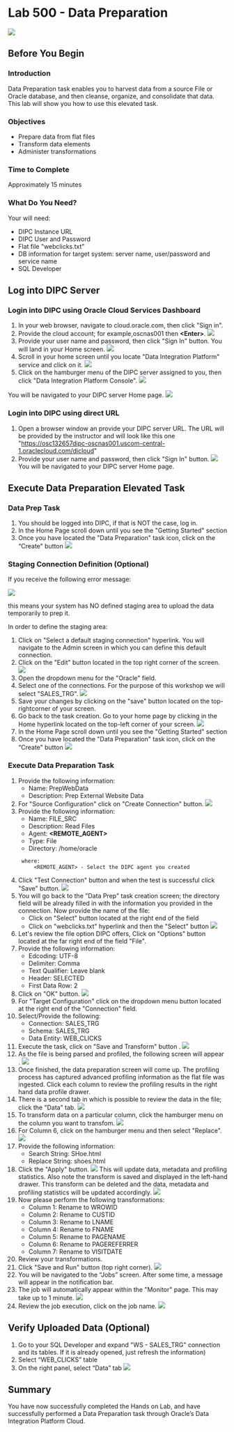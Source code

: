 # Lab 500 - Data Preparation
![](images/500/image500_0.png)


## Before You Begin

### Introduction
Data Preparation task enables you to harvest data from a source File or Oracle database, and then cleanse, organize, and consolidate that data. This lab will show you how to use this elevated task. 

### Objectives
- Prepare data from flat files
- Transform data elements
- Administer transformations

### Time to Complete 
Approximately 15 minutes

### What Do You Need?
Your will need:
- DIPC Instance URL
- DIPC User and Password
- Flat file "webclicks.txt"
- DB information for target system: server name, user/password and service name
- SQL Developer


## Log into DIPC Server

### Login into DIPC using Oracle Cloud Services Dashboard

1. In your web browser, navigate to cloud.oracle.com, then click "Sign in".
2. Provide the cloud account; for example,oscnas001 then **\<Enter\>**.
![](images/Common/Login/imageCommL_01.png)
3. Provide your user name and password, then click "Sign In" button. You will land in your Home screen. ![](images/Common/Login/imageCommL_02.png)
4. Scroll in your home screen until you locate "Data Integration Platform" service and click on it.  ![](images/Common/Login/imageCommL_03.png)
5. Click on the hamburger menu of the DIPC server assigned to you, then click "Data Integration Platform Console". ![](images/Common/Login/imageCommL_04.png)

You will be navigated to your DIPC server Home page. ![](images/Common/Login/imageCommL_05.png)


### Login into DIPC using direct URL

1. Open a browser window an provide your DIPC server URL. The URL will be provided by the instructor and will look like this one "https://osc132657dipc-oscnas001.uscom-central-1.oraclecloud.com/dicloud"
2. Provide your user name and password, then click "Sign In" button. ![](images/Common/Login/imageCommL_02.png)
You will be navigated to your DIPC server Home page.


## Execute Data Preparation Elevated Task

### Data Prep Task
1. You should be logged into DIPC, if that is NOT the case, log in.
2. In the Home Page scroll down until you see the "Getting Started" section
3. Once you have located the "Data Preparation" task icon, click on the “Create" button 
![](images/500/Image500_1.png)

### Staging Connection Definition (Optional)
If you receive the following error message:

![](images/500/Image500_2.png)

this means your system has NO defined staging area  to upload the data temporarily to prep it. 

In order to define the staging area:

1. Click on "Select a default staging connection" hyperlink. You will navigate to the Admin screen in which you can define this default connection.
2. Click on the "Edit" button located in the top right corner of the screen.
![](images/500/Image500_3.png)
3. Open the dropdown menu for the "Oracle" field.
4. Select one of the connections. For the purpose of this workshop we will select "SALES_TRG".
![](images/500/Image500_4.png)
5. Save your changes by clicking on the "save" button located on the top-rightcorner of your screen.
6. Go back to the task creation. Go to your home page by clicking in the Home hyperlink located on the top-left corner of your screen.
![](images/500/Image500_5.png)
7. In the Home Page scroll down until you see the "Getting Started" section
3. Once you have located the "Data Preparation" task icon, click on the “Create" button 
![](images/500/Image500_1.png)


### Execute Data Preparation Task

1.	Provide the following information:
	- Name: PrepWebData 
	- Description:  Prep External Website Data
2. For "Source Configuration" click on "Create Connection" button.
![](images/500/image500_9.png)
3. Provide the following information:
	- Name: FILE_SRC
	- Description: Read Files
	- Agent: **\<REMOTE_AGENT\>**
	- Type: File
	- Directory: /home/oracle
   ```
    where:
        <REMOTE_AGENT> - Select the DIPC agent you created
 	```
4. Click "Test Connection" button and when the test is successful click "Save" button.
![](images/Common/Connections/imageCommC_03.png)
5. You will go back to the "Data Prep" task creation screen; the directory field will be already filled in with the information you provided in the connection. Now provide the name of the file:
	- Click on "Select" button located at the right end of the field
	- Click on "webclicks.txt" hyperlink and then the "Select" button 
	![](images/500/image500_11.png)
6.	Let's review the file option DIPC offers, Click on "Options" button located at the far right end of the field "File".
7. Provide the following information:
	- Edcoding: UTF-8
	- Delimiter: Comma
	- Text Qualifier: Leave blank
	- Header: SELECTED 
	- First Data Row: 2
8. Click on "OK" button.
![](images/500/image500_13.png)
9. For "Target Configuration" click on the dropdown menu button located at the right end of the "Connection" field.
10. Select/Provide the following:
	- Connection: SALES_TRG
	- Schema: SALES_TRG 
	- Data Entity: WEB_CLICKS 
11. Execute the task, click on "Save and Transform" button .
![](images/500/image500_14.png)
12.	As the file is being parsed and profiled, the following screen will appear . 
![](images/500/image500_15.png)
13. Once finished, the data preparation screen will come up. The profiling process has captured advanced profiling information as the flat file was ingested.  Click each column to review the profiling results in the right hand data profile drawer.
14. There is a second tab in which is possible to review the data in the file; click the "Data" tab.
![](images/500/image500_16.png)
15. To transform data on a particular column, click the hamburger menu on the column you want to transfom. 
![](images/500/image500_17.png)
16. For Column 6, click on the hamburger menu and then select "Replace".  
![](images/500/image500_18.png)
17. Provide the following information:
	- Search String: SHoe.html
	- Replace String: shoes.html
18. Click the "Apply" button.
![](images/500/image500_19.png)
This will update data, metadata and profiling statistics.  Also note the transform is saved and displayed in the left-hand drawer.  This transform can be deleted and the data, metadata and profiling statistics will be updated accordingly. 
![](images/500/image500_20.png)
19. Now please perform the following transformations:
	- Column 1: Rename to WROWID 
	- Column 2: Rename to CUSTID 
	- Column 3: Rename to LNAME 
	- Column 4: Rename to FNAME 
	- Column 5: Rename to PAGENAME 
	- Column 6: Rename to PAGEREFERRER 
	- Column 7: Rename to VISITDATE 
20. Review your transformations.
21. Click "Save and Run" button (top right corner).
![](images/500/image500_21.png)
22.	You will be navigated to the “Jobs” screen. After some time, a message will appear in the notification bar.
23.	The job will automatically appear within the "Monitor" page. This may take up to 1 minute.
![](images/500/image500_22.png)
24. Review the job execution, click on the job name.
![](images/500/image500_23.png)


## Verify Uploaded Data (Optional)

1.	Go to your SQL Developer and expand "WS - SALES_TRG" connection and its tables. If it is already opened, just refresh the information)
2.	Select “WEB_CLICKS” table
3.	On the right panel, select “Data” tab 
![](images/500/image500_24.png)
 

## Summary 
 You have now successfully completed the Hands on Lab, and have successfully performed a Data Preparation task through Oracle’s Data Integration Platform Cloud. 
